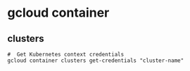 # gcloud container

## clusters

```shell
#  Get Kubernetes context credentials
gcloud container clusters get-credentials "cluster-name"
```
